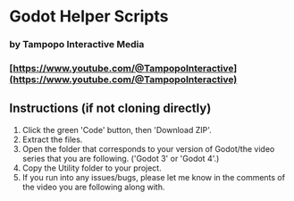 # Godot Helper Scripts
### by Tampopo Interactive Media
### [https://www.youtube.com/@TampopoInteractive](https://www.youtube.com/@TampopoInteractive)

## Instructions (if not cloning directly)
1. Click the green 'Code' button, then 'Download ZIP'.
2. Extract the files.
3. Open the folder that corresponds to your version of Godot/the video series that you are following. ('Godot 3' or 'Godot 4'.)
4. Copy the Utility folder to your project.
5. If you run into any issues/bugs, please let me know in the comments of the video you are following along with.
